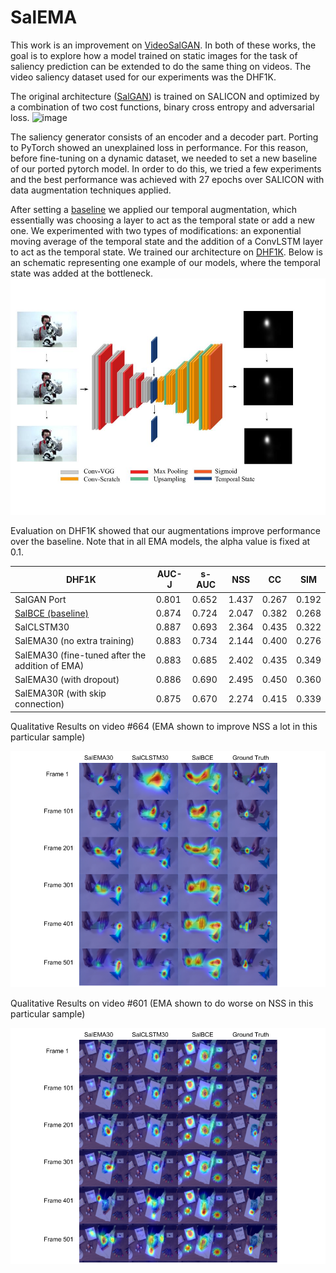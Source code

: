 # SalEMA

This work is an improvement on [VideoSalGAN](https://github.com/imatge-upc/saliency-2018-videosalgan).
In both of these works, the goal is to explore how a model trained on static images for the task of saliency prediction can be extended to do the same thing on videos. The video saliency dataset used for our experiments was the DHF1K.

The original architecture ([SalGAN](https://imatge-upc.github.io/saliency-salgan-2017/)) is trained on SALICON and optimized by a combination of two cost functions, binary cross entropy and adversarial loss.
![image](https://raw.githubusercontent.com/imatge-upc/saliency-salgan-2017/junting/figs/fullarchitecture.jpg?token=AFOjyaH8cuBFWpldWWzo_TKVB-zekfxrks5Yc4NQwA%3D%3D)

The saliency generator consists of an encoder and a decoder part. Porting to PyTorch showed an unexplained loss in performance. For this reason, before fine-tuning on a dynamic dataset, we needed to set a new baseline of our ported pytorch model. In order to do this, we tried a few experiments and the best performance was achieved with 27 epochs over SALICON with data augmentation techniques applied.

After setting a [baseline](https://github.com/juanjo3ns/SalBCE) we applied our temporal augmentation, which essentially was choosing a layer to act as the temporal state or add a new one. We experimented with two types of modifications: an exponential moving average of the temporal state and the addition of a ConvLSTM layer to act as the temporal state. We trained our architecture on [DHF1K](https://github.com/wenguanwang/DHF1K). Below is an schematic representing one example of our models, where the temporal state was added at the bottleneck.
![TemporalEDmodel](https://raw.githubusercontent.com/Linardos/SalEMA/gh-pages/TemporalEDmodel.jpg)

Evaluation on DHF1K showed that our augmentations improve performance over the baseline. Note that in all EMA models, the alpha value is fixed at 0.1.

| DHF1K | AUC-J | s-AUC | NSS   | CC | SIM |
| ----- | ----- | ----- | --- | -- | --- |
| SalGAN Port | 0.801   | 0.652 | 1.437 | 0.267 | 0.192 |
| [SalBCE (baseline)](https://github.com/juanjo3ns/SalBCE)| 0.874   | 0.724 | 2.047 | 0.382 | 0.268 |
| SalCLSTM30 | 0.887 | 0.693 | 2.364 |0.435|    0.322|
| SalEMA30 (no extra training) |    0.883   | 0.734 |   2.144   | 0.400 |   0.276 |
| SalEMA30 (fine-tuned after the addition of EMA) | 0.883 | 0.685 | 2.402 | 0.435 | 0.349 |
| SalEMA30 (with dropout) | 0.886   | 0.690 | 2.495 | 0.450 | 0.360 |
| SalEMA30R (with skip connection) |    0.875 | 0.670 | 2.274   | 0.415 | 0.339 |

Qualitative Results on video #664 (EMA shown to improve NSS a lot in this particular sample)

![QResults](https://raw.githubusercontent.com/Linardos/SalEMA/gh-pages/QResultsEMA.png)

Qualitative Results on video #601 (EMA shown to do worse on NSS in this particular sample)

![QResults](https://raw.githubusercontent.com/Linardos/SalEMA/gh-pages/QResultsCLSTM.png)
